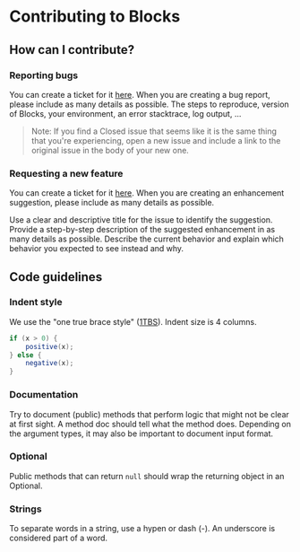 # Contributing to Blocks

## How can I contribute?

### Reporting bugs
You can create a ticket for it [here](https://github.com/rvandoosselaer/Blocks/issues).
When you are creating a bug report, please include as many details as possible. The steps to reproduce, version of 
Blocks, your environment, an error stacktrace, log output, ...

> Note: If you find a Closed issue that seems like it is the same thing that you're experiencing, open a new issue and 
> include a link to the original issue in the body of your new one.

### Requesting a new feature
You can create a ticket for it [here](https://github.com/rvandoosselaer/Blocks/issues).
When you are creating an enhancement suggestion, please include as many details as possible.

Use a clear and descriptive title for the issue to identify the suggestion.
Provide a step-by-step description of the suggested enhancement in as many details as possible. Describe the current 
behavior and explain which behavior you expected to see instead and why.

## Code guidelines

### Indent style
We use the "one true brace style" ([1TBS](https://en.wikipedia.org/wiki/Indentation_style#Variant:_1TBS_(OTBS))). 
Indent size is 4 columns.

```java
if (x > 0) {
    positive(x);
} else {
    negative(x);
}
```

### Documentation
Try to document (public) methods that perform logic that might not be clear at first sight. A method doc should tell what 
the method does. Depending on the argument types, it may also be important to document input format.

### Optional
Public methods that can return `null` should wrap the returning object in an Optional.

### Strings
To separate words in a string, use a hypen or dash (-). An underscore is considered part of a word.